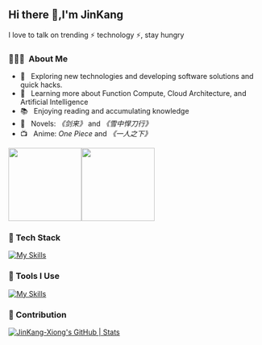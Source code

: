 ## Hi there 👋,I'm JinKang
I love to talk on trending ⚡ technology ⚡, stay hungry

<h3> 👨🏻‍💻 &nbsp;About Me </h3>

- 🤔 &nbsp; Exploring new technologies and developing software solutions and quick hacks.
- 🌱 &nbsp; Learning more about Function Compute, Cloud Architecture, and Artificial Intelligence
- 📚 &nbsp; Enjoying reading and accumulating knowledge
- 📖 &nbsp; Novels: *《剑来》* and *《雪中悍刀行》*
- 📺 &nbsp; Anime: *One Piece* and *《一人之下》*


[<span><img src="https://github-readme-stats.vercel.app/api/top-langs?username=JinKang-Xiong&layout=compact" height=145/></span><span><img src="https://github-readme-stats.vercel.app/api?username=JinKang-Xiong&count_private=true&show_icons=true" height=145/></span>](https://blog.i-xiao.space/)



### 🍉 Tech Stack
[![My Skills](https://skillicons.dev/icons?i=nestjs,nodejs,vue,pinia,express,react,redux,bootstrap,html,css,js,jquery,ts,less,java,fastapi,python)](https://skillicons.dev)

### 🔨 Tools I Use
[![My Skills](https://skillicons.dev/icons?i=mysql,redis,docker,nginx,git,npm,pnpm,yarn,vite,vitest,webpack,babel,github,azure,mongodb)](https://skillicons.dev)

### 🍏 Contribution
[![JinKang-Xiong's GitHub | Stats](https://stats.quira.sh/JinKang-Xiong/github?theme=dark)](https://quira.sh?utm_source=widgets&utm_campaign=JinKang-Xiong)
